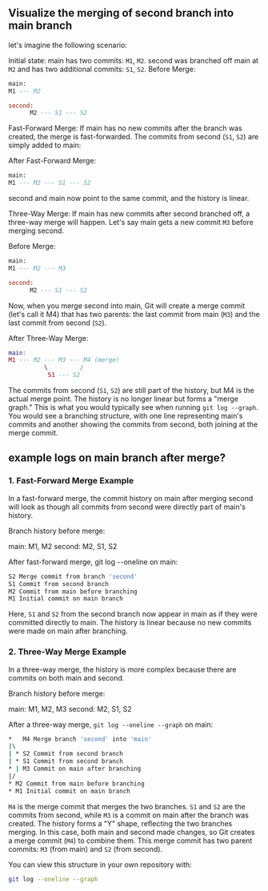 ## Visualize the merging of second branch into main branch

let's imagine the following scenario:

Initial state:
main has two commits: `M1`, `M2`.
second was branched off main at `M2` and has two additional commits: `S1`, `S2`.
Before Merge:
```sql
main:
M1 --- M2
```

```sql
second:
      M2 --- S1 --- S2
```

Fast-Forward Merge:
If main has no new commits after the branch was created, the merge is fast-forwarded. The commits from second (`S1`, `S2`) are simply added to main:

After Fast-Forward Merge:
```sql
main:
M1 --- M2 --- S1 --- S2
```

second and main now point to the same commit, and the history is linear.

Three-Way Merge:
If main has new commits after second branched off, a three-way merge will happen. Let's say main gets a new commit `M3` before merging second.

Before Merge:
```sql
main:
M1 --- M2 --- M3
```
```sql
second:
      M2 --- S1 --- S2
```
Now, when you merge second into main, Git will create a merge commit (let's call it M4) that has two parents: the last commit from main (`M3`) and the last commit from second (`S2`).

After Three-Way Merge:
```lua
main:
M1 --- M2 --- M3 --- M4 (merge)
          \         /
           S1 --- S2
```

The commits from second (`S1`, `S2`) are still part of the history, but M4 is the actual merge point.
The history is no longer linear but forms a "merge graph."
This is what you would typically see when running `git log --graph`. You would see a branching structure, with one line representing main's commits and another showing the commits from second, both joining at the merge commit.


## example logs on main branch after merge?

### 1. Fast-Forward Merge Example
In a fast-forward merge, the commit history on main after merging second will look as though all commits from second were directly part of main's history.

Branch history before merge:

main: M1, M2
second: M2, S1, S2

After fast-forward merge, git log --oneline on main:

```bash
S2 Merge commit from branch 'second'
S1 Commit from second branch
M2 Commit from main before branching
M1 Initial commit on main branch
```

Here, `S1` and `S2` from the second branch now appear in main as if they were committed directly to main. The history is linear because no new commits were made on main after branching.

### 2. Three-Way Merge Example
In a three-way merge, the history is more complex because there are commits on both main and second.

Branch history before merge:

main: M1, M2, M3
second: M2, S1, S2

After a three-way merge, `git log --oneline --graph` on main:
```bash
*   M4 Merge branch 'second' into 'main'
|\  
| * S2 Commit from second branch
| * S1 Commit from second branch
* | M3 Commit on main after branching
|/  
* M2 Commit from main before branching
* M1 Initial commit on main branch
```
`M4` is the merge commit that merges the two branches.
`S1` and `S2` are the commits from second, while `M3` is a commit on main after the branch was created.
The history forms a "Y" shape, reflecting the two branches merging.
In this case, both main and second made changes, so Git creates a merge commit (`M4`) to combine them. This merge commit has two parent commits: `M3` (from main) and `S2` (from second).

You can view this structure in your own repository with:

```bash
git log --oneline --graph
```